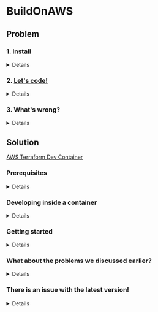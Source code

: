# BuildOnAWS

## Problem

### 1. Install
<details>

```bash
# https://developer.hashicorp.com/terraform/tutorials/aws-get-started/install-cli
sudo apt-get update && sudo apt install -y gnupg software-properties-common
# https://www.hashicorp.com/official-packaging-guide
sudo apt update && sudo apt install -y gpg
wget -O- https://apt.releases.hashicorp.com/gpg | gpg --dearmor | sudo tee /usr/share/keyrings/hashicorp-archive-keyring.gpg
# must match "798A EC65 4E5C 1542 8C8E 42EE AA16 FCBC A621 E701"
gpg --no-default-keyring --keyring /usr/share/keyrings/hashicorp-archive-keyring.gpg --fingerprint
# add the HashiCorp repo
echo "deb [signed-by=/usr/share/keyrings/hashicorp-archive-keyring.gpg] https://apt.releases.hashicorp.com $(lsb_release -cs) main" | sudo tee /etc/apt/sources.list.d/hashicorp.list
# install terraform
sudo apt update && sudo apt install -y terraform
terraform --version
# install autocomplete, need to restart
terraform -install-autocomplete
```
</details>

### 2. [Let's code!](main.tf)
<details>

```bash
terraform init
terraform fmt
terraform validate
terraform plan
terraform apply
# optional
# terraform show
# terraform state list
terraform destroy
# clean up
rm -rf .terraform.lock.hcl terraform.tfstate* .terraform
```
</details>

### 3. What's wrong?
<details>

What if:
- people work on different OSes
    - installation varies
- terraform or 3rd party tools not installed
    - lint, documentation, static code analysis, and more
    - versions do not match
- commands are not executed consistently
- what about hygiene?
    - common `.pre-commit-config.yaml`, `.gitignore`, and more

How can we provide our developers a common environment?
</details>

## Solution

[AWS Terraform Dev Container](https://github.com/awslabs/aws-terraform-dev-container)

### Prerequisites
<details>

A list of things you need, or how to install them.

- [Visual Studio Code](https://code.visualstudio.com/) - Visual Studio Code is a code editor redefined and optimized for building and debugging modern web and cloud applications.
- [VSCode Remote Development Extension Pack](https://marketplace.visualstudio.com/items?itemName=ms-vscode-remote.vscode-remote-extensionpack) - An extension pack that lets you open any folder in a container, on a remote machine, or in WSL and take advantage of VS Code's full feature set.
- [Docker](https://www.docker.com/products/docker-desktop/) - The fastest way to containerize applications

- (Windows) [WSL2](https://learn.microsoft.com/en-us/windows/wsl/install) - Developers can access the power of both Windows and Linux at the same time on a Windows machine.

</details>

### Developing inside a container
<details>

https://code.visualstudio.com/docs/devcontainers/containers
![architecture](https://code.visualstudio.com/assets/docs/devcontainers/containers/architecture-containers.png)

</details>

### Getting started
<details>

Automatically:
```bash
curl -sL https://raw.githubusercontent.com/awslabs/aws-terraform-dev-container/main/scripts/init.sh | bash
```

Or manually:
```bash
git clone --branch=main --depth=1 git@github.com:awslabs/aws-terraform-dev-container.git
mv aws-terraform-dev-container/.devcontainer .devcontainer
rm -rf aws-terraform-dev-container

# Install AWS Code Habits | https://github.com/awslabs/aws-code-habits
git submodule add --name habits -b main https://github.com/awslabs/aws-code-habits.git habits
cp habits/scripts/Makefile Makefile
```

Let's have a quick look on:
* [devcontainer.json](.devcontainer/devcontainer.json)
* [Dockerfile](.devcontainer/Dockerfile)
* [AWS Code Habits](habits)
* [Makefile](Makefile)

Let's (re)build our container!

</details>

### What about the problems we discussed earlier?
<details>

What if:

> people work on different OSes?

Ubuntu.

> installation varies

```bash
make terraform/install
```

[habits/lib/make/terraform/Makefile](habits/lib/make/terraform/Makefile#L4)

> terraform or 3rd party tool versions do not match?

Tooling is part of version control now:
```
"TERRAFORM_DOCS_VERSION": "0.16.0",
"TFSEC_VERSION": "1.28.0",
"TERRASCAN_VERSION": "1.15.2",
"TFLINT_AWS_RULESET_VERSION": "0.21.1"
```

> commands are not executed consistently?

```bash
make help
```

> not all 3rd party tools available?

Part of the [Docker image build process](.devcontainer/Dockerfile#L19).
```bash
make devcontainer/terraform/init
```
[habits/lib/make/devcontainer/Makefile](habits/lib/make/devcontainer/Makefile#L11)

> lint

```bash
make tflint/init
```

> documentation

```bash
make terraform-docs/build
```

> pre-commit-config

```bash
make terraform/pre-commit/init
# optional
make pre-commit/update
make pre-commit/run
```

> .gitignore

```bash
make terraform/gitignore/init
```

> static code analysis

```bash
make tfsec/run
```

Use the `Habits` library:

```
make terraform/plan
```

Or create your own [make rules](Makefile)

```bash
.PHONY: init
init: tflint/init terraform/pre-commit/init terraform/gitignore/init

.PHONY: plan
plan: terraform-docs/build pre-commit/run
	terraform plan -out tf.plan
	terraform show -json tf.plan  > tf.json

.PHONY: apply
apply: plan
	terraform apply -auto-approve tf.plan
```

</details>

### There is an issue with the latest version!
<details>

We are running the latest version of terraform
```bash
terraform --version
Terraform v1.3.8
on linux_amd64
```

Need to uninstall the latest version of Terraform, pin the exact version `= 1.2.0` and let `tfswitch` manage our version for us

```bash
sudo apt remove terraform
# modify main.tf, required_version = "= 1.2.0"
source ~/.profile # vscode server doesn't use the login shell automatically
# tfswtich downloads and keep the tf version under ~/bin
```

Run `make apply` again now! Issue gone!
</details>